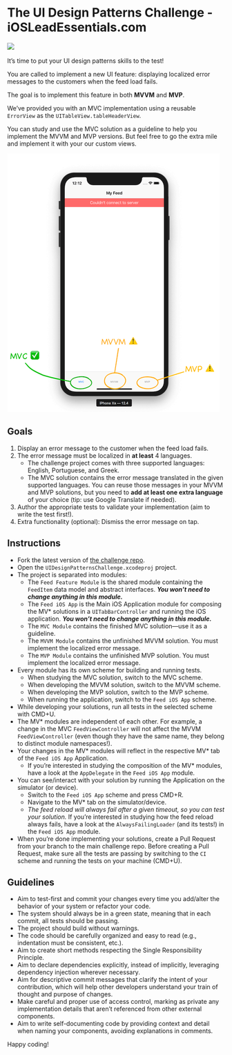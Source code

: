 # The UI Design Patterns Challenge - iOSLeadEssentials.com

![](https://github.com/essentialdevelopercom/ios-lead-essentials-ui-design-patterns-challenge/workflows/CI/badge.svg)

It’s time to put your UI design patterns skills to the test! 

You are called to implement a new UI feature: displaying localized error messages to the customers when the feed load fails.

The goal is to implement this feature in both **MVVM** and **MVP**.

We’ve provided you with an MVC implementation using a reusable `ErrorView` as the `UITableView.tableHeaderView`. 

You can study and use the MVC solution as a guideline to help you implement the MVVM and MVP versions. But feel free to go the extra mile and implement it with your our custom views.

![Feed iOS App UI](feed_ios_app_ui.png)

## Goals

1. Display an error message to the customer when the feed load fails.
2. The error message must be localized in **at least** 4 languages. 
	- The challenge project comes with three supported languages: English, Portuguese, and Greek. 
	- The MVC solution contains the error message translated in the given supported languages. You can reuse those messages in your MVVM and MVP solutions, but you need to **add at least one extra language** of your choice (tip: use Google Translate if needed).
3. Author the appropriate tests to validate your implementation (aim to write the test first!).
4. Extra functionality (optional): Dismiss the error message on tap.

## Instructions

- Fork the latest version of [the challenge repo](https://github.com/essentialdevelopercom/ios-lead-essentials-ui-design-patterns-challenge).
- Open the `UIDesignPatternsChallenge.xcodeproj` project.
- The project is separated into modules:
	- The `Feed Feature Module` is the shared module containing the `FeedItem` data model and abstract interfaces. ***You won’t need to change anything in this module.***
	- The `Feed iOS App` is the Main iOS Application module for composing the MV\* solutions in a `UITabBarController` and running the iOS application. ***You won’t need to change anything in this module.***
	- The `MVC Module` contains the finished MVC solution—use it as a guideline.
	- The `MVVM Module` contains the unfinished MVVM solution. You must implement the localized error message.
	- The `MVP Module` contains the unfinished MVP solution. You must implement the localized error message.
- Every module has its own scheme for building and running tests. 
	- When studying the MVC solution, switch to the MVC scheme. 
	- When developing the MVVM solution, switch to the MVVM scheme. 
	- When developing the MVP solution, switch to the MVP scheme.
	- When running the application, switch to the `Feed iOS App` scheme.
- While developing your solutions, run all tests in the selected scheme with CMD+U.
- The MV\* modules are independent of each other. For example, a change in the MVC `FeedViewController` will not affect the MVVM `FeedViewController` (even though they have the same name, they belong to distinct module namespaces!).
- Your changes in the MV\* modules will reflect in the respective MV\* tab of the `Feed iOS App` Application.
	- If you’re interested in studying the composition of the MV\* modules, have a look at the `AppDelegate` in the `Feed iOS App` module.
- You can see/interact with your solution by running the Application on the simulator (or device). 
	- Switch to the `Feed iOS App` scheme and press CMD+R.
	- Navigate to the MV\* tab on the simulator/device.
	- *The feed reload will always fail after a given timeout, so you can test your solution.* If you’re interested in studying how the feed reload always fails, have a look at the `AlwaysFailingLoader` (and its tests!) in the `Feed iOS App` module.
- When you’re done implementing your solutions, create a Pull Request from your branch to the main challenge repo. 
Before creating a Pull Request, make sure all the tests are passing by switching to the `CI` scheme and running the tests on your machine (CMD+U).

## Guidelines

- Aim to test-first and commit your changes every time you add/alter the behavior of your system or refactor your code.
- The system should always be in a green state, meaning that in each commit, all tests should be passing.
- The project should build without warnings.
- The code should be carefully organized and easy to read (e.g., indentation must be consistent, etc.).
- Aim to create short methods respecting the Single Responsibility Principle.
- Aim to declare dependencies explicitly, instead of implicitly, leveraging dependency injection wherever necessary.
- Aim for descriptive commit messages that clarify the intent of your contribution, which will help other developers understand your train of thought and purpose of changes.
- Make careful and proper use of access control, marking as private any implementation details that aren’t referenced from other external components.
- Aim to write self-documenting code by providing context and detail when naming your components, avoiding explanations in comments.

Happy coding!
